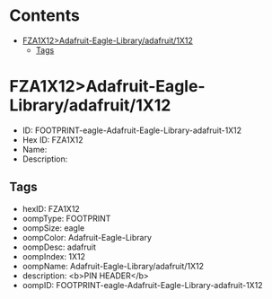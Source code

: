 



Contents
========

* [FZA1X12>Adafruit-Eagle-Library/adafruit/1X12](#fza1x12adafruit-eagle-libraryadafruit1x12)
	* [Tags](#tags)

# FZA1X12>Adafruit-Eagle-Library/adafruit/1X12

- ID: FOOTPRINT-eagle-Adafruit-Eagle-Library-adafruit-1X12
- Hex ID: FZA1X12
- Name: 
- Description: 

## Tags

- hexID: FZA1X12
- oompType: FOOTPRINT
- oompSize: eagle
- oompColor: Adafruit-Eagle-Library
- oompDesc: adafruit
- oompIndex: 1X12
- oompName: Adafruit-Eagle-Library/adafruit/1X12
- description: &lt;b&gt;PIN HEADER&lt;/b&gt;
- oompID: FOOTPRINT-eagle-Adafruit-Eagle-Library-adafruit-1X12
